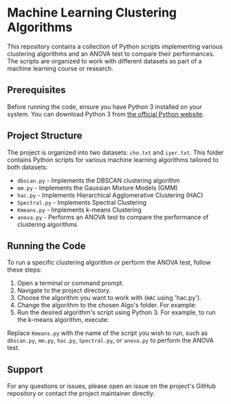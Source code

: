 # Machine Learning Clustering Algorithms

This repository contains a collection of Python scripts implementing various clustering algorithms and an ANOVA test to compare their performances. The scripts are organized to work with different datasets as part of a machine learning course or research.

## Prerequisites
Before running the code, ensure you have Python 3 installed on your system. You can download Python 3 from [the official Python website](https://www.python.org/downloads/).

## Project Structure
The project is organized into two datasets: `cho.txt` and `iyer.txt`. This folder contains Python scripts for various machine learning algorithms tailored to both datasets:

  - `dbscan.py` - Implements the DBSCAN clustering algorithm
  - `mm.py` - Implements the Gaussian Mixture Models (GMM)
  - `hac.py` - Implements Hierarchical Agglomerative Clustering (HAC)
  - `Spectral.py` - Implements Spectral Clustering
  - `Kmeans.py` - Implements k-means Clustering
  - `anova.py` - Performs an ANOVA test to compare the performance of clustering algorithms

## Running the Code
To run a specific clustering algorithm or perform the ANOVA test, follow these steps:

1. Open a terminal or command prompt.
2. Navigate to the project directory.
3. Choose the algorithm you want to work with (`HAC` using 'hac.py').
4. Change the algorithm to the chosen Algo's folder. For example:
5. Run the desired algorithm's script using Python 3. For example, to run the k-means algorithm, execute:

Replace `Kmeans.py` with the name of the script you wish to run, such as `dbscan.py`, `mm.py`, `hac.py`, `Spectral.py`, or `anova.py` to perform the ANOVA test.

## Support
For any questions or issues, please open an issue on the project's GitHub repository or contact the project maintainer directly.

